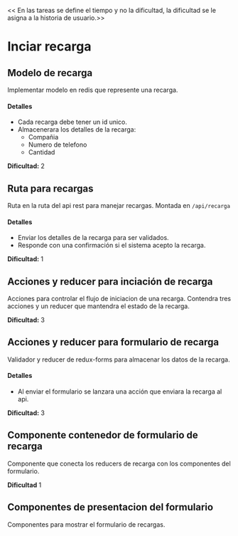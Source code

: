 << En las tareas se define el tiempo y no la dificultad, la dificultad se le asigna a la historia de usuario.>>

# Inciar recarga

## Modelo de recarga
Implementar modelo en redis que represente una recarga.

#### Detalles
- Cada recarga debe tener un id unico.
- Almacenerara los detalles de la recarga:
  - Compañia
  - Numero de telefono
  - Cantidad

**Dificultad:** 2


## Ruta para recargas
Ruta en la ruta del api rest para manejar recargas. Montada en `/api/recarga`

#### Detalles
- Enviar los detalles de la recarga para ser validados.
- Responde con una confirmación si el sistema acepto la recarga.

**Dificultad:** 1


## Acciones y reducer para inciación de recarga
Acciones para controlar el flujo de iniciacion de una recarga. Contendra tres
acciones y un reducer que mantendra el estado de la recarga.

**Dificultad:** 3


## Acciones y reducer para formulario de recarga
Validador y reducer de redux-forms para almacenar los datos de la recarga.
#### Detalles
- Al enviar el formulario se lanzara una acción que enviara la recarga al api.

**Dificultad:** 3

## Componente contenedor de formulario de recarga
Componente que conecta los reducers de recarga con los componentes del
formulario.

**Dificultad** 1

## Componentes de presentacion del formulario
Componentes para mostrar el formulario de recargas.
